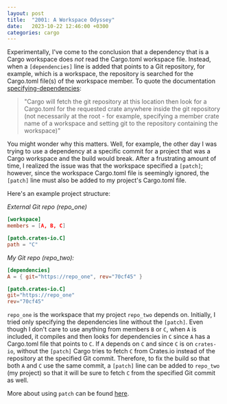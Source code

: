 ```yaml
---
layout: post
title:  "2001: A Workspace Odyssey"
date:   2023-10-22 12:46:00 +0300
categories: cargo
---
```


Experimentally, I've come to the conclusion that a dependency that is a Cargo workspace does _not_ read the Cargo.toml workspace file.  Instead, when a `[dependencies]` line is added that points to a Git repository, for example, which is a workspace, the repository is searched for the Cargo.toml file(s) of the workspace member.  To quote the documentation [specifying-dependencies](https://doc.rust-lang.org/cargo/reference/specifying-dependencies.html):

> "Cargo will fetch the git repository at this location then look for a Cargo.toml for the requested crate anywhere inside the git repository (not necessarily at the root - for example, specifying a member crate name of a workspace and setting git to the repository containing the workspace)"

You might wonder why this matters.  Well, for example, the other day I was trying to use a dependency at a specific commit for a project that was a Cargo workspace and the build would break.  After a frustrating amount of time, I realized the issue was that the workspace specified a `[patch]`; however, since the workspace Cargo.toml file is seemingly ignored, the `[patch]` line must also be added to my project's Cargo.toml file.

Here's an example project structure:

*External Git repo (repo_one)*
```toml
[workspace]
members = [A, B, C]

[patch.crates-io.C]
path = "C"
```

*My Git repo (repo_two):*
```toml
[dependencies]
A = { git="https://repo_one", rev="70cf45" }

[patch.crates-io.C]
git="https://repo_one"
rev="70cf45"
```

`repo_one` is the workspace that my project `repo_two` depends on.  Initially, I tried only specifying the dependencies line without the `[patch]`.  Even though I don't care to use anything from members `B` or `C`, when `A` is included, it compiles and then looks for dependencies in `C` since `A` has a Cargo.toml file that points to `C`.  If `A` depends on `C` and since `C` is on `crates-io`, without the `[patch]` Cargo tries to fetch `C` from Crates.io instead of the repository at the specified Git commit.  Therefore, to fix the build so that both `A` and `C` use the same commit, a `[patch]` line can be added to `repo_two` (my project) so that it will be sure to fetch `C` from the specified Git commit as well.

More about using `patch` can be found [here](https://doc.rust-lang.org/cargo/reference/overriding-dependencies.html).

